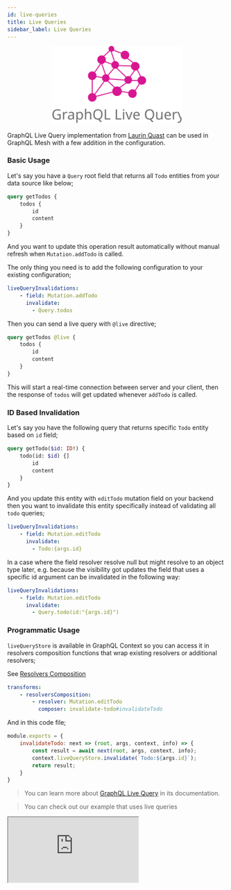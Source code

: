 ```yaml
---
id: live-queries
title: Live Queries
sidebar_label: Live Queries
---
```


<p align="center">
  <img src="https://raw.githubusercontent.com/n1ru4l/graphql-live-query/main/assets/logo.svg" width="300" alt="GraphQL Live Query" />
  <br/>
</p>

GraphQL Live Query implementation from [Laurin Quast](https://github.com/n1ru4l) can be used in GraphQL Mesh with a few addition in the configuration.

### Basic Usage

Let's say you have a `Query` root field that returns all `Todo` entities from your data source like below;

```graphql
query getTodos {
    todos {
        id
        content
    }
}
```

And you want to update this operation result automatically without manual refresh when `Mutation.addTodo` is called.

The only thing you need is to add the following configuration to your existing configuration;

```yml
liveQueryInvalidations:
    - field: Mutation.addTodo
      invalidate: 
        - Query.todos
```

Then you can send a live query with `@live` directive;

```graphql
query getTodos @live {
    todos {
        id
        content
    }
}
```

This will start a real-time connection between server and your client, then the response of `todos` will get updated whenever `addTodo` is called.

### ID Based Invalidation

Let's say you have the following query that returns specific `Todo` entity based on `id` field;

```graphql
query getTodo($id: ID!) {
    todo(id: $id) {]
        id
        content
    }
}
```

And you update this entity with `editTodo` mutation field on your backend then you want to invalidate this entity specifically instead of validating all `todo` queries;

```yml
liveQueryInvalidations:
    - field: Mutation.editTodo
      invalidate: 
        - Todo:{args.id}
```

In a case where the field resolver resolve null but might resolve to an object type later, e.g. because the visibility got updates the field that uses a specific id argument can be invalidated in the following way:

```yml
liveQueryInvalidations:
    - field: Mutation.editTodo
      invalidate:
        - Query.todo(id:"{args.id}")
```


### Programmatic Usage

`liveQueryStore` is available in GraphQL Context so you can access it in resolvers composition functions that wrap existing resolvers or additional resolvers;

See [Resolvers Composition](/docs/transforms/resolvers-composition)

```yml
transforms:
    - resolversComposition:
        - resolver: Mutation.editTodo
          composer: invalidate-todo#invalidateTodo
```

And in this code file;

```js
module.exports = {
    invalidateTodo: next => (root, args, context, info) => {
        const result = await next(root, args, context, info);
        context.liveQueryStore.invalidate(`Todo:${args.id}`);
        return result;
    }
}
```

> You can learn more about [GraphQL Live Query](https://github.com/n1ru4l/graphql-live-query) in its documentation.

> You can check out our example that uses live queries

<iframe
     src="https://codesandbox.io/embed/github/Urigo/graphql-mesh/tree/master/examples/json-schema-subscriptions?fontsize=14&hidenavigation=1&theme=dark&module=%2F.meshrc.yml"
     style={{width:"100%", height:"500px", border:"0", borderRadius: "4px", overflow:"hidden"}}
     title="json-schema-subscriptions"
     allow="geolocation; microphone; camera; midi; vr; accelerometer; gyroscope; payment; ambient-light-sensor; encrypted-media; usb"
     sandbox="allow-modals allow-forms allow-popups allow-scripts allow-same-origin" />
